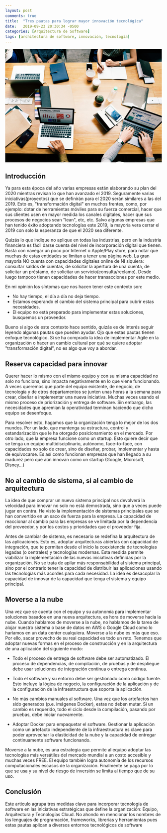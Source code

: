 ```yaml
---
layout: post
comments: true
title:  "Tres pautas para lograr mayor innovación tecnológica"
date:   2019-09-23 20:30:34 -0500
categories: [Arquitectura de Software]
tags: [architectura de software, innovación, tecnología]
---
```

![imagen intro](/assets/2019-09-23-Tres-pautas-innovacion-tecnologica/pexels-photo-1496191.jpeg)

## Introducción
Ya para esta época del año varias empresas están elaborando su plan del 2020 mientras revisan lo que han avanzado el 2019. Seguramente varias iniciativas(proyectos) que se definirán para el 2020 serán similares a las del 2019. Esto es, "transformación digital" en muchos frentes, como, por ejemplo: dotar de herramientas móviles para su fuerza comercial, hacer que sus clientes usen en mayor medida los canales digitales, hacer que sus procesos de negocios sean "lean", etc, etc. Salvo algunas empresas que han tenido éxito adoptando tecnologías este 2019, la mayoría vera cerrar el 2019 con solo la esperanza de que el 2020 sea diferente.

Quizás lo que indique no aplique en todas las industrias, pero en la industria financiera es fácil darse cuenta del nivel de incorporación digital que tienen. Basta con navegar un poco por Internet o Apple/Play store, para notar que muchas de estas entidades se limitan a tener una página web. La gran mayoría NO cuenta con capacidades digitales online de NI siquiera: consultar saldos de cuentas, de solicitar la apertura de una cuenta, de solicitar un préstamo, de solicitar un servicio(consulta/reclamo). Desde luego tampoco tienen capacidades de hacer transacciones por este medio.


En mi opinión los síntomas que nos hacen tener este contexto son:
* No hay tiempo, el día a día no deja tiempo.
* Estamos esperando el cambio del sistema principal para cubrir estas necesidades.
* El equipo no está preparado para implementar estas soluciones, busquemos un proveedor.

Bueno si algo de este contexto hace sentido, quizás es de interés seguir leyendo algunas pautas que pueden ayudar. Ojo que estas pautas tienen enfoque tecnológico. Si se ha comprado la idea de implementar Agile en la organización o hacer un cambio cultural por qué se quiere adoptar "transformación digital", no es algo que voy a abordar.


## Reserva capacidad para innovar
Querer hacer lo mismo con el mismo equipo y con su misma capacidad no solo no funciona, sino impacta negativamente en lo que viene funcionando. A veces queremos que parte del equipo existente, de negocio, de tecnología y de otros departamentos se junten unas horas a la semana para crear, diseñar e implementar una nueva iniciativa. Muchas veces usando el mismo proceso de priorización y entrega de software. Sin embargo, las necesidades que apremian la operatividad terminan haciendo que dicho equipo se desenfoque.

Para resolver esto, hagamos que la organización tenga lo mejor de los dos mundos. Por un lado, que mantenga su estructura, control y estandarización que le ha otorgado posicionamiento en el mercado. Por otro lado, que la empresa funcione como un startup. Esto quiere decir que se tenga un equipo multidisciplinario, autónomo, face-to-face, con capacidades no solo de crear, sino de diseñar, probar, implementar y hasta de equivocarse. Es así como funcionan empresas que han llegado a su madurez pero que aún innovan como un startup (Google, Microsoft, Disney...)



## No al cambio de sistema, si al cambio de arquitectura
La idea de que comprar un nuevo sistema principal nos devolverá la velocidad para innovar no solo no está demostrada, sino que a veces puede jugar en contra. He visto la implementación de sistemas principales que se han convertido en un saco de fuerza para la empresa. La capacidad de reaccionar al cambio para las empresas se ve limitada por la dependencia del proveedor, y por los costos y prioridades que el proveedor fija.

Antes de cambiar de sistema, es necesario se redefina la arquitectura de las aplicaciones. Esto es, adoptar arquitecturas abiertas con capacidad de integración, que te permitan desde el inicio la coexistencia de tecnologías legadas (o centrales) y tecnologías modernas. Esta medida permite viabilizar la implementación de las nuevas iniciativas definidas por la organización. No se trata de apilar más responsabilidad al sistema principal, sino por el contrario tener la capacidad de distribuir las aplicaciones usando las tecnologías más acordes para cada necesidad. La idea es desacoplar la capacidad de innovar de la capacidad que tenga el sistema y equipo principal.


## Moverse a la nube
Una vez que se cuenta con el equipo y su autonomía para implementar soluciones basados en una nueva arquitectura, es hora de moverse hacia la nube. Cuando hablamos de moverse a la nube, no hablamos de la tarea de alojar nuestro sistema o base de datos en AWS o Google Cloud como lo haríamos en un data center cualquiera. Moverse a la nube es más que eso. Por ello, sacar provecho de su real capacidad es todo un reto. Tenemos que adoptar nuevas formas en el proceso de construcción y en la arquitectura de una aplicación del siguiente modo:

* Todo el proceso de entrega de software debe ser automatizado. El proceso de dependencias, de compilación, de pruebas y de despliegue debe usar soluciones de integración continua o entrega continua.

* Todo el software y su entorno debe ser gestionado como código fuente. Esto incluye la lógica de negocio, la configuración de la aplicación y de la configuración de la infraestructura que soporta la aplicación.

* No más cambios manuales al software. Una vez que los artefactos han sido generados (p.e. imágenes Docker), estas no deben mutar. Si un cambio es requerido, todo el ciclo desde la compilación, pasando por pruebas, debe iniciar nuevamente.

* Adoptar Docker para empaquetar el software. Gestionar la aplicación como un artefacto independiente de la infraestructura es clave para poder aprovechar la elasticidad de la nube y la capacidad de entregar continuamente software funcionando. 

Moverse a la nube, es una estrategia que permite al equipo adoptar las tecnologías más versátiles del mercado mundial a un costo accesible y muchas veces FREE. El equipo también logra autonomía de los recursos computacionales escasos de la organización. Finalmente se paga por lo que se usa y su nivel de riesgo de inversión se limita al tiempo que de su uso.


## Conclusión
Este articulo agrupa tres medidas clave para incorporar tecnología de software en las iniciativas estratégicas que define la organización: Equipo, Arquitectura y Tecnologías Cloud. No ahondo en mencionar los nombres de los lenguajes de programación, frameworks, librerias y herramientas pues estas pautas aplican a diversos entornos tecnológicos de software





